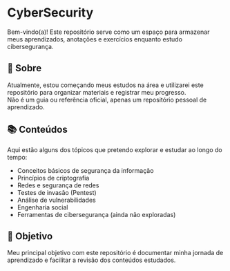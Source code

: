 # CyberSecurity

Bem-vindo(a)! Este repositório serve como um espaço para armazenar meus aprendizados, anotações e exercícios enquanto estudo cibersegurança.  

## 📌 Sobre  
Atualmente, estou começando meus estudos na área e utilizarei este repositório para organizar materiais e registrar meu progresso.  
Não é um guia ou referência oficial, apenas um repositório pessoal de aprendizado.  

## 📚 Conteúdos  
Aqui estão alguns dos tópicos que pretendo explorar e estudar ao longo do tempo:  

- Conceitos básicos de segurança da informação  
- Princípios de criptografia  
- Redes e segurança de redes  
- Testes de invasão (Pentest)  
- Análise de vulnerabilidades  
- Engenharia social  
- Ferramentas de cibersegurança (ainda não exploradas)
 
## 🚀 Objetivo  
Meu principal objetivo com este repositório é documentar minha jornada de aprendizado e facilitar a revisão dos conteúdos estudados.  

<!--##🚀 Ferramentas Utilizadas
Durante os estudos, utilizarei diversas ferramentas populares no mercado de cibersegurança, como:

- Kali Linux
- Metasploit Framework
- Burp Suite
- Wireshark
- John the Ripper
- Ghidra
- Nmap
- Sqlmap -->
